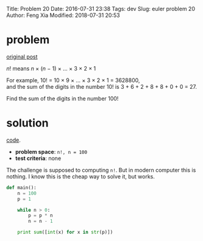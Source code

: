 Title: Problem 20
Date: 2016-07-31 23:38
Tags: dev
Slug: euler problem 20
Author: Feng Xia
Modified: 2018-07-31 20:53


# problem

[original post][1]

<div class="problem_content" role="problem">
  <p>
    <i>n</i>! means <i>n</i> × (<i>n</i> − 1) × ... × 3 × 2 × 1
  </p>
  <p>
    For example, 10! = 10 × 9 × ... × 3 × 2 × 1 = 3628800,<br>and the sum of the digits
    in the number 10! is 3 + 6 + 2 + 8 + 8 + 0 + 0 = 27.
  </p>
  <p>Find the sum of the digits in the number 100!</p>
</div>

# solution

[code][2].

* **problem space**: `n!, n = 100`
* **test criteria**: none

The challenge is supposed to computing `n!`. But in modern computer this is nothing. I
know this is the cheap way to solve it, but works.

```python
def main():
    n = 100
    p = 1

    while n > 0:
        p = p * n
        n = n - 1

    print sum([int(x) for x in str(p)])
```

[1]: https://projecteuler.net/problem=20
[2]: {filename}/downloads/euler/p20.py


